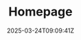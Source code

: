 ---
title: "Homepage"
description: "A brief description of this page for SEO purposes"
date: 2025-03-24T09:09:41Z
draft: true

hero:
  title: "Main Page Headline"
  subtitle: "Supporting text that explains the main concept in more detail"
  buttons:
    - text: "Primary Action"
      url: "#primary-action"
      class: "btn-primary btn-lg"
    - text: "Secondary Action"
      url: "#secondary-action"
      class: "btn-outline-light btn-lg"

sections:
  - id: "section-1"
    title: "First Main Section"
    content: |
      This is a markdown-formatted content block that can include **bold text**,
      *italics*, and other formatting. It will be rendered as HTML but can be
      written in a more readable format.

      Add a second paragraph by including a blank line in between.
    features:
      highlighted:
        - "First key feature or benefit"
        - "Second key feature or benefit"
        - "Third key feature or benefit"
      secondary:
        - "First additional point"
        - "Second additional point"
        - "Third additional point"

  - id: "section-2"
    title: "Second Main Section"
    content: "Another markdown content block for the second section."
    items:
      - icon: "fas fa-icon-name"
        title: "Item Title 1"
        description: "Description for the first item in this section."
      - icon: "fas fa-icon-name-2"
        title: "Item Title 2"
        description: "Description for the second item in this section."
      - icon: "fas fa-icon-name-3"
        title: "Item Title 3"
        description: "Description for the third item in this section."
    cta:
      text: "Section Call to Action"
      url: "#section-cta"

  - id: "section-3"
    title: "Final Call to Action Section"
    content: "Compelling text to drive the final action you want visitors to take."
    form:
      action: "/submit-form"
      placeholder: "Enter your information here"
      button: "Submit"
---